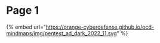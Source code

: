 # Page 1

{% embed url="https://orange-cyberdefense.github.io/ocd-mindmaps/img/pentest_ad_dark_2022_11.svg" %}
